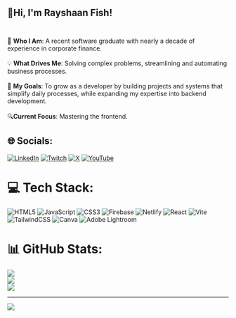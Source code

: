 ## 👋Hi, I'm Rayshaan Fish!<br><br>
🌟 **Who I Am**: A recent software graduate with nearly a decade of experience in corporate finance.<br><br>💡 **What Drives Me**: Solving complex problems, streamlining and automating business processes.<br><br>🎯 **My Goals**: To grow as a developer by building projects and systems that simplify daily processes, while expanding my expertise into backend development.<br><br>🔍**Current Focus**: Mastering the frontend.<br>


## 🌐 Socials:
[![LinkedIn](https://img.shields.io/badge/LinkedIn-%230077B5.svg?logo=linkedin&logoColor=white)](https://linkedin.com/in/rayshaan-fish-00bb9627a) [![Twitch](https://img.shields.io/badge/Twitch-%239146FF.svg?logo=Twitch&logoColor=white)](https://twitch.tv/TaughtMushroom6) [![X](https://img.shields.io/badge/X-black.svg?logo=X&logoColor=white)](https://x.com/@UnnKnown345888) [![YouTube](https://img.shields.io/badge/YouTube-%23FF0000.svg?logo=YouTube&logoColor=white)](https://youtube.com/@UCtLKx3gDXGzfm_l1rDdb9yw) 

# 💻 Tech Stack:
![HTML5](https://img.shields.io/badge/html5-%23E34F26.svg?style=for-the-badge&logo=html5&logoColor=white) ![JavaScript](https://img.shields.io/badge/javascript-%23323330.svg?style=for-the-badge&logo=javascript&logoColor=%23F7DF1E) ![CSS3](https://img.shields.io/badge/css3-%231572B6.svg?style=for-the-badge&logo=css3&logoColor=white) ![Firebase](https://img.shields.io/badge/firebase-%23039BE5.svg?style=for-the-badge&logo=firebase) ![Netlify](https://img.shields.io/badge/netlify-%23000000.svg?style=for-the-badge&logo=netlify&logoColor=#00C7B7) ![React](https://img.shields.io/badge/react-%2320232a.svg?style=for-the-badge&logo=react&logoColor=%2361DAFB) ![Vite](https://img.shields.io/badge/vite-%23646CFF.svg?style=for-the-badge&logo=vite&logoColor=white) ![TailwindCSS](https://img.shields.io/badge/tailwindcss-%2338B2AC.svg?style=for-the-badge&logo=tailwind-css&logoColor=white) ![Canva](https://img.shields.io/badge/Canva-%2300C4CC.svg?style=for-the-badge&logo=Canva&logoColor=white) ![Adobe Lightroom](https://img.shields.io/badge/Adobe%20Lightroom-31A8FF.svg?style=for-the-badge&logo=Adobe%20Lightroom&logoColor=white)
# 📊 GitHub Stats:
![](https://github-readme-stats.vercel.app/api?username=rayshaanfish&theme=dark&hide_border=false&include_all_commits=false&count_private=false)<br/>
![](https://github-readme-streak-stats.herokuapp.com/?user=rayshaanfish&theme=dark&hide_border=false)<br/>
![](https://github-readme-stats.vercel.app/api/top-langs/?username=rayshaanfish&theme=dark&hide_border=false&include_all_commits=false&count_private=false&layout=compact)

---
[![](https://visitcount.itsvg.in/api?id=rayshaanfish&icon=0&color=0)](https://visitcount.itsvg.in)

<!-- Proudly created with GPRM ( https://gprm.itsvg.in ) -->


<!--
**RayshaanFish/RayshaanFish** is a ✨ _special_ ✨ repository because its `README.md` (this file) appears on your GitHub profile.


- 🔭 I’m currently working on ...
- 🌱 I’m currently learning ...
- 👯 I’m looking to collaborate on ...
- 🤔 I’m looking for help with ...
- 🌱 I’m currently learning ...



-->
